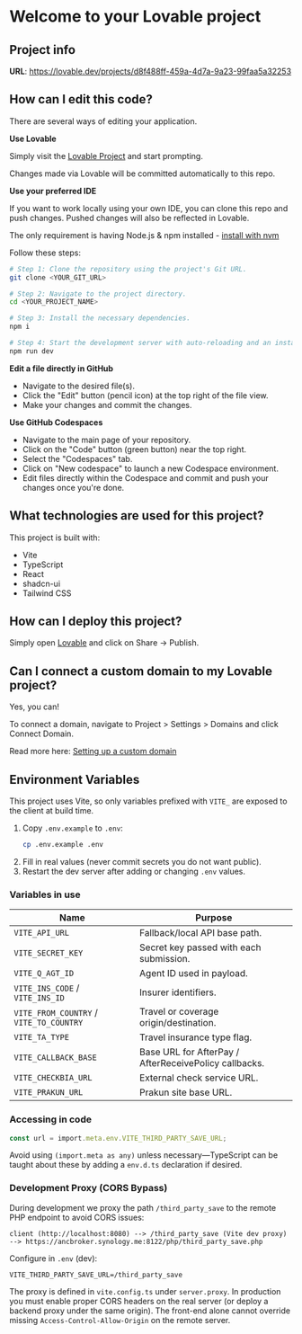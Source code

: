 # Welcome to your Lovable project

## Project info

**URL**: https://lovable.dev/projects/d8f488ff-459a-4d7a-9a23-99faa5a32253

## How can I edit this code?

There are several ways of editing your application.

**Use Lovable**

Simply visit the [Lovable Project](https://lovable.dev/projects/d8f488ff-459a-4d7a-9a23-99faa5a32253) and start prompting.

Changes made via Lovable will be committed automatically to this repo.

**Use your preferred IDE**

If you want to work locally using your own IDE, you can clone this repo and push changes. Pushed changes will also be reflected in Lovable.

The only requirement is having Node.js & npm installed - [install with nvm](https://github.com/nvm-sh/nvm#installing-and-updating)

Follow these steps:

```sh
# Step 1: Clone the repository using the project's Git URL.
git clone <YOUR_GIT_URL>

# Step 2: Navigate to the project directory.
cd <YOUR_PROJECT_NAME>

# Step 3: Install the necessary dependencies.
npm i

# Step 4: Start the development server with auto-reloading and an instant preview.
npm run dev
```

**Edit a file directly in GitHub**

- Navigate to the desired file(s).
- Click the "Edit" button (pencil icon) at the top right of the file view.
- Make your changes and commit the changes.

**Use GitHub Codespaces**

- Navigate to the main page of your repository.
- Click on the "Code" button (green button) near the top right.
- Select the "Codespaces" tab.
- Click on "New codespace" to launch a new Codespace environment.
- Edit files directly within the Codespace and commit and push your changes once you're done.

## What technologies are used for this project?

This project is built with:

- Vite
- TypeScript
- React
- shadcn-ui
- Tailwind CSS

## How can I deploy this project?

Simply open [Lovable](https://lovable.dev/projects/d8f488ff-459a-4d7a-9a23-99faa5a32253) and click on Share -> Publish.

## Can I connect a custom domain to my Lovable project?

Yes, you can!

To connect a domain, navigate to Project > Settings > Domains and click Connect Domain.

Read more here: [Setting up a custom domain](https://docs.lovable.dev/tips-tricks/custom-domain#step-by-step-guide)

## Environment Variables

This project uses Vite, so only variables prefixed with `VITE_` are exposed to the client at build time.

1. Copy `.env.example` to `.env`:
	```sh
	cp .env.example .env
	```
2. Fill in real values (never commit secrets you do not want public).
3. Restart the dev server after adding or changing `.env` values.

### Variables in use

| Name | Purpose |
|------|---------|
| `VITE_API_URL` | Fallback/local API base path. |
| `VITE_SECRET_KEY` | Secret key passed with each submission. |
| `VITE_Q_AGT_ID` | Agent ID used in payload. |
| `VITE_INS_CODE` / `VITE_INS_ID` | Insurer identifiers. |
| `VITE_FROM_COUNTRY` / `VITE_TO_COUNTRY` | Travel or coverage origin/destination. |
| `VITE_TA_TYPE` | Travel insurance type flag. |
| `VITE_CALLBACK_BASE` | Base URL for AfterPay / AfterReceivePolicy callbacks. |
| `VITE_CHECKBIA_URL` | External check service URL. |
| `VITE_PRAKUN_URL` | Prakun site base URL. |

### Accessing in code

```ts
const url = import.meta.env.VITE_THIRD_PARTY_SAVE_URL;
```

Avoid using `(import.meta as any)` unless necessary—TypeScript can be taught about these by adding a `env.d.ts` declaration if desired.

### Development Proxy (CORS Bypass)

During development we proxy the path `/third_party_save` to the remote PHP endpoint to avoid CORS issues:

```
client (http://localhost:8080) --> /third_party_save (Vite dev proxy) --> https://ancbroker.synology.me:8122/php/third_party_save.php
```

Configure in `.env` (dev):

```
VITE_THIRD_PARTY_SAVE_URL=/third_party_save
```

The proxy is defined in `vite.config.ts` under `server.proxy`. In production you must enable proper CORS headers on the real server (or deploy a backend proxy under the same origin). The front-end alone cannot override missing `Access-Control-Allow-Origin` on the remote server.

